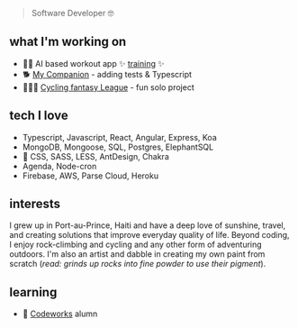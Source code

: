 > Software Developer 🤓

## what I'm working on

- 🤸🏻  AI based workout app ✨ [training](https://github.com/natashajvandam/final-project-GymAlytics) ✨
- 🐕  [My Companion](https://github.com/natashajvandam/solo-project-pet-app) - adding tests & Typescript
- 🚴🏻‍♂️  [Cycling fantasy League](https://github.com/natashajvandam/fantacy_cycling) - fun solo project

## tech I love

- Typescript, Javascript, React, Angular, Express, Koa
- MongoDB, Mongoose, SQL, Postgres, ElephantSQL
- 🎨  CSS, SASS, LESS, AntDesign, Chakra
- Agenda, Node-cron
- Firebase, AWS, Parse Cloud, Heroku

## interests

I grew up in Port-au-Prince, Haiti and have a deep love of sunshine, travel, and creating solutions that improve everyday quality of life. Beyond coding, I enjoy rock-climbing and cycling and any other form of adventuring outdoors. I'm also an artist and dabble in creating my own paint from scratch (*read: grinds up rocks into fine powder to use their pigment*). 

## learning

- 🌱  [Codeworks](https://codeworks.me/software-engineering-bootcamp/) alumn

